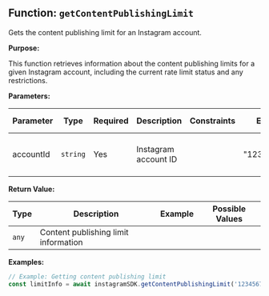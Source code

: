 ## Function: `getContentPublishingLimit`

Gets the content publishing limit for an Instagram account.

**Purpose:**

This function retrieves information about the content publishing limits for a given Instagram account, including the current rate limit status and any restrictions.

**Parameters:**

| Parameter | Type | Required | Description | Constraints | Example | Possible Values |
|-----------|------|----------|-------------|-------------|---------|----------------|
| accountId | `string` | Yes | Instagram account ID |  | "1234567890" | Any valid Instagram account ID string |

**Return Value:**

| Type | Description | Example | Possible Values |
|------|-------------|---------|----------------|
| `any` | Content publishing limit information |  |  |

**Examples:**

```typescript
// Example: Getting content publishing limit
const limitInfo = await instagramSDK.getContentPublishingLimit('1234567890');
```